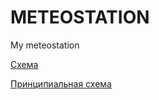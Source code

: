# METEOSTATION
My meteostation

[Схема](https://github.com/emil817/METEOSTATION/blob/main/Scheme.jpg)

[Принципиальная схема](https://github.com/emil817/METEOSTATION/blob/main/Scheme2.png)
